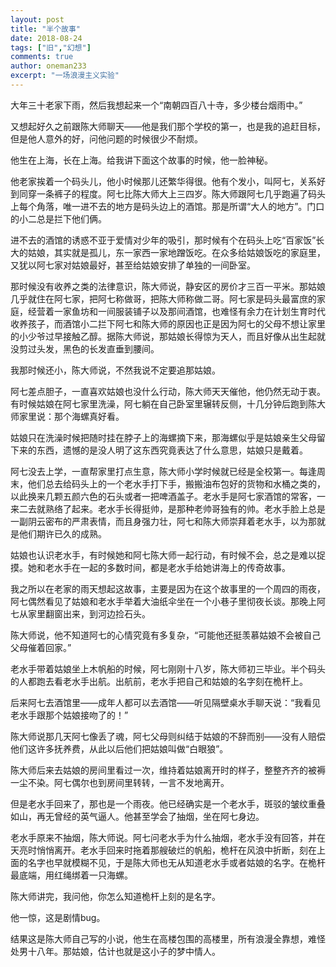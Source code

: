```yaml
---
layout: post
title: "半个故事"
date: 2018-08-24
tags: ["旧","幻想"]
comments: true
author: oneman233
excerpt: "一场浪漫主义实验"
---
```


大年三十老家下雨，然后我想起来一个“南朝四百八十寺，多少楼台烟雨中。”

又想起好久之前跟陈大师聊天——他是我们那个学校的第一，也是我的追赶目标，但是他人意外的好，问他问题的时候很少不耐烦。

他生在上海，长在上海。给我讲下面这个故事的时候，他一脸神秘。

他老家挨着一个码头儿，他小时候那儿还繁华得很。他有个发小，叫阿七，关系好到同穿一条裤子的程度。阿七比陈大师大上三四岁。陈大师跟阿七几乎跑遍了码头上每个角落，唯一进不去的地方是码头边上的酒馆。那是所谓“大人的地方”。门口的小二总是拦下他们俩。

进不去的酒馆的诱惑不亚于爱情对少年的吸引，那时候有个在码头上吃“百家饭”长大的姑娘，其实就是孤儿，东一家西一家地蹭饭吃。在众多给姑娘饭吃的家庭里，又犹以阿七家对姑娘最好，甚至给姑娘安排了单独的一间卧室。

那时候没有收养之类的法律意识，陈大师说，静安区的房价才三百一平米。那姑娘几乎就住在阿七家，把阿七称做哥，把陈大师称做二哥。阿七家是码头最富庶的家庭，经营着一家鱼坊和一间服装铺子以及那间酒馆，也难怪有余力在计划生育时代收养孩子，而酒馆小二拦下阿七和陈大师的原因也正是因为阿七的父母不想让家里的小少爷过早接触乙醇。据陈大师说，那姑娘长得惊为天人，而且好像从出生起就没剪过头发，黑色的长发直垂到腰间。

我那时候还小，陈大师说，不然我说不定要追那姑娘。

阿七差点胆子，一直喜欢姑娘也没什么行动，陈大师天天催他，他仍然无动于衷。有时候姑娘在阿七家里洗澡，阿七躺在自己卧室里辗转反侧，十几分钟后跑到陈大师家里说：那个海螺真好看。

姑娘只在洗澡时候把随时挂在脖子上的海螺摘下来，那海螺似乎是姑娘亲生父母留下来的东西，遗憾的是没人明了这东西究竟表达了什么意思，姑娘只是戴着。

阿七没去上学，一直帮家里打点生意，陈大师小学时候就已经是全校第一。每逢周末，他们总去给码头上的一个老水手打下手，搬搬油布包好的货物和水桶之类的，以此换来几颗五颜六色的石头或者一把啤酒盖子。老水手是阿七家酒馆的常客，一来二去就熟络了起来。老水手长得挺帅，是那种老帅哥独有的帅。老水手脸上总是一副阴云密布的严肃表情，而且身强力壮，阿七和陈大师崇拜着老水手，以为那就是他们期许已久的成熟。

姑娘也认识老水手，有时候她和阿七陈大师一起行动，有时候不会，总之是难以捉摸。她和老水手在一起的多数时间，都是老水手给她讲海上的传奇故事。

我之所以在老家的雨天想起这故事，主要是因为在这个故事里的一个周四的雨夜，阿七偶然看见了姑娘和老水手举着大油纸伞坐在一个小巷子里彻夜长谈。那晚上阿七从家里翻窗出来，到河边捡石头。

陈大师说，他不知道阿七的心情究竟有多复杂，“可能他还挺羡慕姑娘不会被自己父母催着回家。”

老水手带着姑娘坐上木帆船的时候，阿七刚刚十八岁，陈大师初三毕业。半个码头的人都跑去看老水手出航。出航前，老水手把自己和姑娘的名字刻在桅杆上。

后来阿七去酒馆里——成年人都可以去酒馆——听见隔壁桌水手聊天说：“我看见老水手跟那个姑娘接吻了的！”

陈大师说那几天阿七像丢了魂，阿七父母则纠结于姑娘的不辞而别——没有人赔偿他们这许多抚养费，从此以后他们把姑娘叫做“白眼狼”。

陈大师后来去姑娘的房间里看过一次，维持着姑娘离开时的样子，整整齐齐的被褥一尘不染。阿七偶尔也到房间里转转，一言不发地离开。

但是老水手回来了，那也是一个雨夜。他已经确实是一个老水手，斑驳的皱纹重叠如山，再无曾经的英气逼人。他甚至学会了抽烟，坐在阿七身边。

老水手原来不抽烟，陈大师说。阿七问老水手为什么抽烟，老水手没有回答，并在天亮时悄悄离开。老水手回来时拖着那艘破烂的帆船，桅杆在风浪中折断，刻在上面的名字也早就模糊不见，于是陈大师也无从知道老水手或者姑娘的名字。在桅杆最底端，用红绳绑着一只海螺。

陈大师讲完，我问他，你怎么知道桅杆上刻的是名字。

他一惊，这是剧情bug。

结果这是陈大师自己写的小说，他生在高楼包围的高楼里，所有浪漫全靠想，难怪处男十八年。那姑娘，估计也就是这小子的梦中情人。